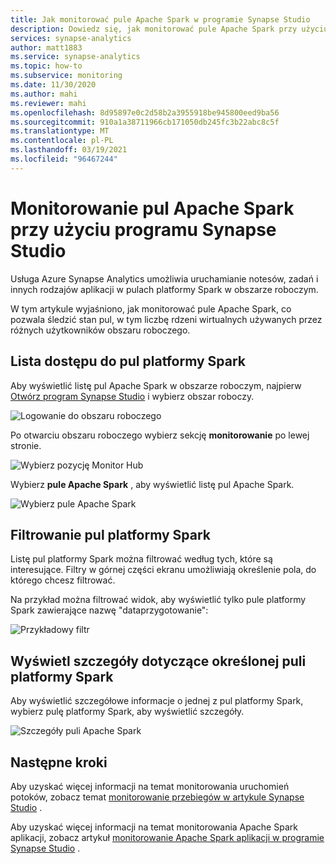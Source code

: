 ```yaml
---
title: Jak monitorować pule Apache Spark w programie Synapse Studio
description: Dowiedz się, jak monitorować pule Apache Spark przy użyciu programu Synapse Studio.
services: synapse-analytics
author: matt1883
ms.service: synapse-analytics
ms.topic: how-to
ms.subservice: monitoring
ms.date: 11/30/2020
ms.author: mahi
ms.reviewer: mahi
ms.openlocfilehash: 8d95897e0c2d58b2a3955918be945800eed9ba56
ms.sourcegitcommit: 910a1a38711966cb171050db245fc3b22abc8c5f
ms.translationtype: MT
ms.contentlocale: pl-PL
ms.lasthandoff: 03/19/2021
ms.locfileid: "96467244"
---
```

# <a name="use-synapse-studio-to-monitor-your-apache-spark-pools"></a>Monitorowanie pul Apache Spark przy użyciu programu Synapse Studio

Usługa Azure Synapse Analytics umożliwia uruchamianie notesów, zadań i innych rodzajów aplikacji w pulach platformy Spark w obszarze roboczym.

W tym artykule wyjaśniono, jak monitorować pule Apache Spark, co pozwala śledzić stan pul, w tym liczbę rdzeni wirtualnych używanych przez różnych użytkowników obszaru roboczego.

## <a name="access-spark-pools-list"></a>Lista dostępu do pul platformy Spark

Aby wyświetlić listę pul Apache Spark w obszarze roboczym, najpierw [Otwórz program Synapse Studio](https://web.azuresynapse.net/) i wybierz obszar roboczy.

![Logowanie do obszaru roboczego](./media/common/login-workspace.png)

Po otwarciu obszaru roboczego wybierz sekcję **monitorowanie** po lewej stronie.

![Wybierz pozycję Monitor Hub](./media/common/left-nav.png)

Wybierz **pule Apache Spark** , aby wyświetlić listę pul Apache Spark.

 ![Wybierz pule Apache Spark](./media/how-to-monitor-spark-pools/monitor-hub-nav-spark-pools.png)

## <a name="filter-your-spark-pools"></a>Filtrowanie pul platformy Spark

Listę pul platformy Spark można filtrować według tych, które są interesujące. Filtry w górnej części ekranu umożliwiają określenie pola, do którego chcesz filtrować.

Na przykład można filtrować widok, aby wyświetlić tylko pule platformy Spark zawierające nazwę "dataprzygotowanie":

![Przykładowy filtr](./media/how-to-monitor-spark-pools/filter-example.png)

## <a name="view-details-about-a-specific-spark-pool"></a>Wyświetl szczegóły dotyczące określonej puli platformy Spark

Aby wyświetlić szczegółowe informacje o jednej z pul platformy Spark, wybierz pulę platformy Spark, aby wyświetlić szczegóły.

![Szczegóły puli Apache Spark](./media/how-to-monitor-spark-pools/spark-pool-details.png)

## <a name="next-steps"></a>Następne kroki

Aby uzyskać więcej informacji na temat monitorowania uruchomień potoków, zobacz temat [monitorowanie przebiegów w artykule Synapse Studio](how-to-monitor-pipeline-runs.md) . 

Aby uzyskać więcej informacji na temat monitorowania Apache Spark aplikacji, zobacz artykuł [monitorowanie Apache Spark aplikacji w programie Synapse Studio](how-to-monitor-spark-applications.md) .
